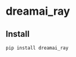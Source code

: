 # dreamai_ray

<!-- WARNING: THIS FILE WAS AUTOGENERATED! DO NOT EDIT! -->

## Install

``` sh
pip install dreamai_ray
```
